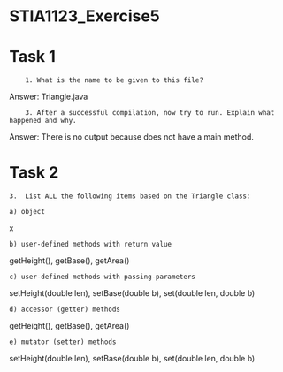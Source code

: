 # STIA1123_Exercise5
# Task 1
```
    1. What is the name to be given to this file?
```
Answer: Triangle.java
```
    3. After a successful compilation, now try to run. Explain what happened and why.
```
Answer: There is no output because does not have a main method.

# Task 2
```
3.	List ALL the following items based on the Triangle class:
```
    a) object
x
```
b) user-defined methods with return value
```
getHeight(), getBase(), getArea()
```
c) user-defined methods with passing-parameters 
```
setHeight(double len), setBase(double b), set(double len, double b)
```
d) accessor (getter) methods
```
getHeight(), getBase(), getArea()
```
e) mutator (setter) methods
```
setHeight(double len), setBase(double b), set(double len, double b)
